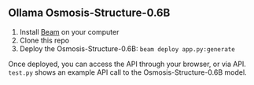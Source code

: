 ## Ollama Osmosis-Structure-0.6B

1. Install [Beam](https://beam.cloud) on your computer
2. Clone this repo
3. Deploy the Osmosis-Structure-0.6B: `beam deploy app.py:generate`

Once deployed, you can access the API through your browser, or via API. `test.py` shows an example API call to the Osmosis-Structure-0.6B model.
